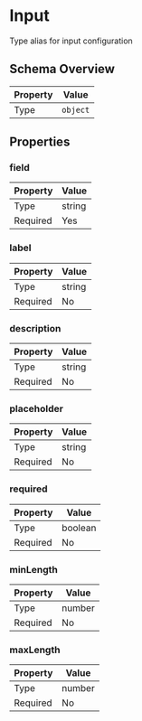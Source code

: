 # Input

Type alias for input configuration

## Schema Overview

| Property | Value |
|----------|-------|
| Type | `object` |

## Properties

### field

| Property | Value |
|----------|-------|
| Type | string |
| Required | Yes |

### label

| Property | Value |
|----------|-------|
| Type | string |
| Required | No |

### description

| Property | Value |
|----------|-------|
| Type | string |
| Required | No |

### placeholder

| Property | Value |
|----------|-------|
| Type | string |
| Required | No |

### required

| Property | Value |
|----------|-------|
| Type | boolean |
| Required | No |

### minLength

| Property | Value |
|----------|-------|
| Type | number |
| Required | No |

### maxLength

| Property | Value |
|----------|-------|
| Type | number |
| Required | No |

